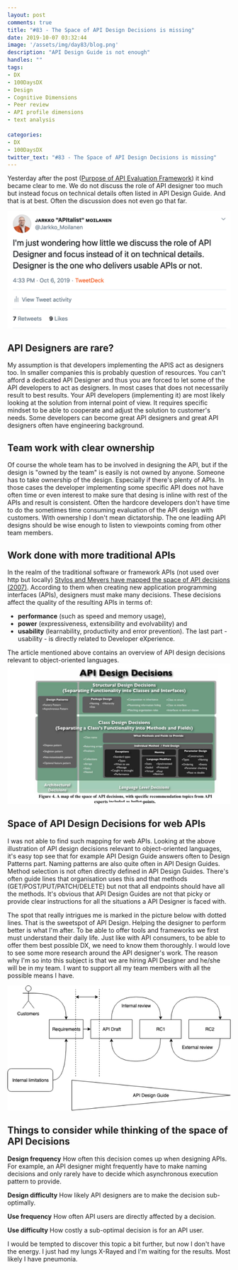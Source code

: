 ```yaml
---
layout: post
comments: true
title: "#83 - The Space of API Design Decisions is missing"
date: 2019-10-07 03:32:44
image: '/assets/img/day83/blog.png'
description: "API Design Guide is not enough"
handles: "" 
tags:
- DX 
- 100DaysDX
- Design
- Cognitive Dimensions
- Peer review
- API profile dimensions
- text analysis

categories:
- DX
- 100DaysDX
twitter_text: "#83 - The Space of API Design Decisions is missing"
---
```


Yesterday after the post ([Purpose of API Evaluation Framework](https://100daysdx.com/82/)) it kind became clear to me. We do not discuss the role of API designer too much but instead focus on technical details often listed in API Design Guide. And that is at best. Often the discussion does not even go that far. 

<a href="https://twitter.com/Jarkko_Moilanen/status/1180838427404722176"><img itemprop="image" src="/assets/img/day83/tweet.png" alt="{{site.name}}"></a>

## API Designers are rare?

My assumption is that developers implementing the APIS act as designers too. In smaller companies this is probably question of resources. You can't afford a dedicated API Designer and thus you are forced to let some of the API developers to act as designers. In most cases that does not necessarily result to best results. Your API developers (implementing it) are most likely looking at the solution from internal point of view. It requires specific mindset to be able to cooperate and adjust the solution to customer's needs. Some developers can become great API designers and great API designers often have engineering background. 

## Team work with clear ownership

Of course the whole team has to be involved in designing the API, but if the design is "owned by the team" is easily is not owned by anyone. Someone has to take ownership of the design. Especially if there's plenty of APIs. In those cases the developer implementing some specific API does not have often time or even interest to make sure that desing is inline with rest of the APIs and result is consistent. Often the hardcore developers don't have time to do the sometimes time consuming evaluation of the API design with customers. With ownership I don't mean dictatorship. The one leadiing API designs should be wise enough to listen to viewpoints coming from other team members.

## Work done with more traditional APIs

In the realm of the traditional software or framework APIs (not used over http but locally) [Stylos and Meyers have mapped the space of API decisions (2007)](https://ieeexplore.ieee.org/document/4351326). According to them when creating new application programming interfaces  (APIs), designers  must  make  many  decisions.  These decisions affect the quality of the resulting APIs in terms of:  
- **performance** (such as speed and memory usage), 
- **power** (expressiveness, extensibility and evolvability) and 
- **usability** (learnability,  productivity and error prevention). The last part - usability - is directly related to Developer eXperience. 

The article mentioned above contains an overview of API design decisions relevant to object-oriented languages.
<img itemprop="image" src="/assets/img/day83/space.png" alt="{{site.name}}"/>


## Space of API Design Decisions for web APIs

I was not able to find such mapping for web APIs. Looking at the above illustration of API design decisions relevant to object-oriented languages, it's easy top see that for example API Design Guide answers often to Design Patterns part. Naming patterns are also quite often in API Design Guides. Method selection is not often directly defined in API Design Guides. There's often guide lines that organisation uses this and that methods (GET/POST/PUT/PATCH/DELETE) but not that all endpoints should have all the methods. It's obvious that API Design Guides are not that picky or provide clear instructions for all the situations a API Designer is faced with. 

The spot that really intrigues me is marked in the picture below with dotted lines. That is the sweetspot of API Design. Helping the designer to perform better is what I'm after. To be able to offer tools and frameworks we first must understand their daily life. Just like with API consumers, to be able to offer them best possible DX, we need to know them thoroughly. I would love to see some more research around the API designer's work. The reason why I'm so into this subject is that we are hiring API Designer and he/she will be in my team. I want to support all my team members with all the possible means I have.

<img itemprop="image" src="/assets/img/day82/api-design.png" alt="{{site.name}}"/>

## Things to consider while thinking of the space of API Decisions

**Design frequency** How often this decision comes up when designing APIs. For example, an API designer might frequently have to make naming decisions and only rarely have to decide which asynchronous execution pattern to provide. 

**Design difficulty** How likely API designers are to make the decision sub-optimally. 

**Use frequency** How often API users are directly affected by a decision. 

**Use difficulty** How costly a sub-optimal decision is for an API user. 

I would be tempted to discover this topic a bit further, but now I don't have the energy. I just had my lungs X-Rayed and I'm waiting for the results. Most likely I have pneumonia. 